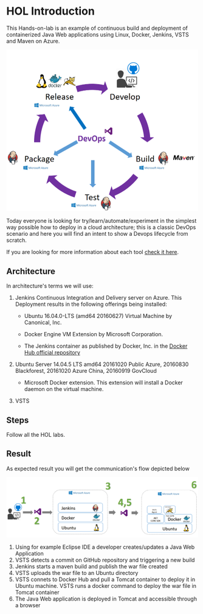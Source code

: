# HOL Introduction

This Hands-on-lab is an example of continuous build and deployment of containerized Java Web applications using Linux, Docker, 
Jenkins, VSTS and Maven on Azure.

 ![](./images/0.0.i001.PNG)

Today everyone is looking for try/learn/automate/experiment in the simplest way possible how to deploy in a cloud architecture; this is a classic DevOps scenario and here you will find an intent to show a Devops lifecycle from scratch.

If you are looking for more information about each tool [check it here](https://xebialabs.com/the-ultimate-devops-tool-chest/).

## Architecture

In architecture's terms we will use:

1. Jenkins Continuous Integration and Delivery server on Azure. This Deployment results in the following offerings being installed:

   * Ubuntu 16.04.0-LTS (amd64 20160627) Virtual Machine by Canonical, Inc.

   * Docker Engine VM Extension by Microsoft Corporation.

   * The Jenkins container as published by Docker, Inc. in the [Docker Hub official repository](https://hub.docker.com/)
2. Ubuntu Server 14.04.5 LTS amd64 20161020 Public Azure, 20160830 Blackforest, 20161020 Azure China, 20160919 GovCloud

   * Microsoft Docker extension. This extension will install a Docker daemon on the virtual machine.

3. VSTS 

## Steps

Follow all the HOL labs.

## Result

As expected result you will get the communication's flow depicted below

![](./images/0.0.i002.PNG)

1. Using for example Eclipse IDE a developer creates/updates a Java Web Application
2. VSTS detects a commit on GitHub repository and triggering a new build
3. Jenkins starts a maven build and publish the war file created
4. VSTS uploads the war file to an Ubuntu directory
5. VSTS connets to Docker Hub and pull a Tomcat container to deploy it in Ubuntu machine. VSTS runs a docker command to deploy the war file in Tomcat container
6. The Java Web application is deployed in Tomcat and accessible through a browser
